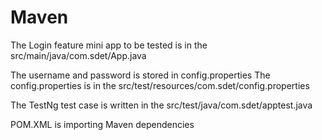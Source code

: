 # Maven


The Login feature mini app to be tested is in the src/main/java/com.sdet/App.java



The username and password is stored in config.properties
The config.properties is in the src/test/resources/com.sdet/config.properties


The TestNg test case is written in the src/test/java/com.sdet/apptest.java


POM.XML is importing Maven dependencies
